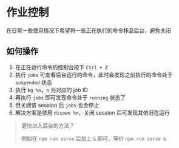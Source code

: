 # 作业控制

在日常一些使用情况下希望将一些正在执行的命令移至后台，避免关闭

## 如何操作

1. 在正在运行命令的控制台按下 `Ctrl + Z`
2. 执行 `jobs` 可查看后台运行的命令，此时会发现之前执行的命令处于 `suspended` 状态
3. 执行 `bg %n`，`n` 为对应的 job ID
4. 再执行 `jobs` 即可发现命令处于 `running` 状态了
5. 但关闭该 session 后 `jobs` 也会停止
6. 解决方案是使用 `disown %n`，关闭 session 后可发现其依旧在运行

> 更快进入后台的方法？
>
> 例如在 `npm run serve` 后加上 `&` 即可，等价 `npm run serve &`
